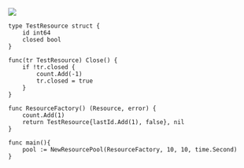 ![](https://travis-ci.com/ysh0566/resourcepool.svg?branch=master)
```
type TestResource struct {
	id int64
	closed bool
}

func(tr TestResource) Close() {
	if !tr.closed {
		count.Add(-1)
		tr.closed = true
	}
}

func ResourceFactory() (Resource, error) {
	count.Add(1)
	return TestResource{lastId.Add(1), false}, nil
}

func main(){
    pool := NewResourcePool(ResourceFactory, 10, 10, time.Second)
}
```
